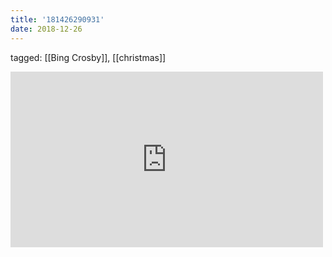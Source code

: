 ```yaml
---
title: '181426290931'
date: 2018-12-26
---
```

tagged: [[Bing Crosby]], [[christmas]]
<iframe allow="accelerometer; autoplay; clipboard-write; encrypted-media; gyroscope; picture-in-picture" allowfullscreen="" frameborder="0" height="281" id="youtube_iframe" src="https://www.youtube.com/embed/cVoANsKnlLs?feature=oembed&amp;enablejsapi=1&amp;origin=https://safe.txmblr.com&amp;wmode=opaque" width="500"></iframe>